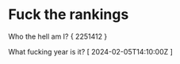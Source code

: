 # Fuck the rankings

Who the hell am I?
{ 2251412 }

What fucking year is it?
[ 2024-02-05T14:10:00Z ]
